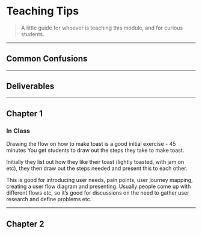 # Teaching Tips

> A little guide for whoever is teaching this module, and for curious students.

---

## Common Confusions

---

## Deliverables

---

## Chapter 1

### In Class

Drawing the flow on how to make toast is a good initial exercise - 45 minutes
You get students to draw out the steps they take to make toast.

Initially they list out how they like their toast (lightly toasted, with jam on etc),
they then draw out the steps needed and present this to each other.

This is good for introducing user needs, pain points, user journey mapping, creating a user flow diagram and presenting.
Usually people come up with different flows etc, so it’s good for discussions on the need to gather user research and define problems etc.

---

## Chapter 2
